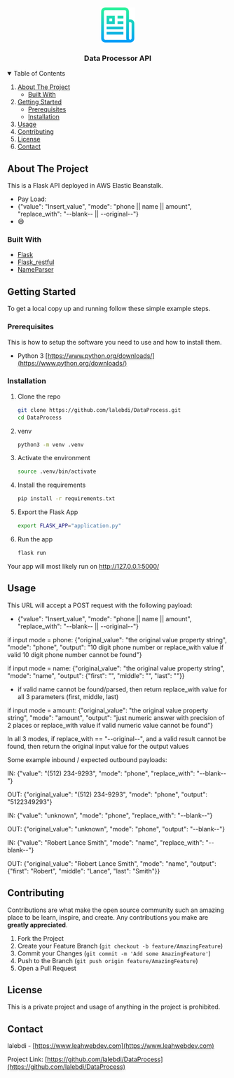 
<!-- PROJECT LOGO -->
<br />
<p align="center">
  <a href="https://github.com/lalebdi/DataProcess">
    <img src="images/logo.png" alt="Logo" width="80" height="80">
  </a>

  <h3 align="center">Data Processor API</h3>

</p>



<!-- TABLE OF CONTENTS -->
<details open="open">
  <summary>Table of Contents</summary>
  <ol>
    <li>
      <a href="#about-the-project">About The Project</a>
      <ul>
        <li><a href="#built-with">Built With</a></li>
      </ul>
    </li>
    <li>
      <a href="#getting-started">Getting Started</a>
      <ul>
        <li><a href="#prerequisites">Prerequisites</a></li>
        <li><a href="#installation">Installation</a></li>
      </ul>
    </li>
    <li><a href="#usage">Usage</a></li>
    <!-- <li><a href="#link">Link</a></li> -->
    <li><a href="#contributing">Contributing</a></li>
    <li><a href="#license">License</a></li>
    <li><a href="#contact">Contact</a></li>
  </ol>
</details>



<!-- ABOUT THE PROJECT -->
## About The Project



This is a Flask API deployed in AWS Elastic Beanstalk.


* Pay Load:
* {"value": "<value goes here>Insert_value", "mode": "phone || name || amount", "replace_with": "--blank-- || --original--"}
* :smile:



### Built With


* [Flask](https://flask.palletsprojects.com/en/2.0.x/)
* [Flask_restful](https://flask-restful.readthedocs.io/en/latest/)
* [NameParser](https://nameparser.readthedocs.io/en/latest/)



<!-- GETTING STARTED -->
## Getting Started


To get a local copy up and running follow these simple example steps.

### Prerequisites

This is how to setup the software you need to use and how to install them.
* Python 3
  [https://www.python.org/downloads/](https://www.python.org/downloads/) 

### Installation


1. Clone the repo
   ```sh
   git clone https://github.com/lalebdi/DataProcess.git
   cd DataProcess
   ```
  
2. venv
   ```sh
   python3 -m venv .venv
   ```
3. Activate the environment
   ```sh
   source .venv/bin/activate
   ```
4. Install the requirements
   ```sh
   pip install -r requirements.txt
   ```
5. Export the Flask App
   ```sh
   export FLASK_APP="application.py" 
   ```
6. Run the app
   ```sh
   flask run
   ```

Your app will most likely run on  http://127.0.0.1:5000/ 

<!-- USAGE EXAMPLES -->
## Usage

This URL will accept a POST request with the following payload:
* {"value": "<value goes here>Insert_value", "mode": "phone || name || amount", "replace_with": "--blank-- || --original--"}

if input mode = phone:
{"original_value": "the original value property string", "mode": "phone", "output": "10 digit phone number or replace_with value if valid 10 digit phone number cannot be found"}

if input mode = name:
{"original_value": "the original value property string", "mode": "name", "output": {"first": "<first name>", "middle": "<middle name or initial>", "last": "<last name>"}}

* if valid name cannot be found/parsed, then return replace_with value for all 3 parameters (first, middle, last)

if input mode = amount:
{"original_value": "the original value property string", "mode": "amount", "output": "just numeric answer with precision of 2 places or replace_with value if valid numeric value cannot be found"}

In all 3 modes, if replace_with == "--original--", and a valid result cannot be found, then return the original input value for the output values

Some example inbound / expected outbound payloads:

IN:  {"value": "(512) 234-9293", "mode": "phone", "replace_with": "--blank--"}

OUT:  {"original_value": "(512) 234-9293", "mode": "phone", "output": "5122349293"}



IN:  {"value": "unknown", "mode": "phone", "replace_with": "--blank--"}

OUT:  {"original_value": "unknown", "mode": "phone", "output": "--blank--"}



IN:  {"value": "Robert Lance Smith", "mode": "name", "replace_with": "--blank--"}

OUT:  {"original_value": "Robert Lance Smith", "mode": "name", "output": {"first": "Robert", "middle": "Lance", "last": "Smith"}}



<!-- Link -->
<!-- ## Link

[http://flaskdataprocess-env-1.eba-pnm98v4d.us-east-1.elasticbeanstalk.com/](http://flaskdataprocess-env-1.eba-pnm98v4d.us-east-1.elasticbeanstalk.com/)
 -->



<!-- CONTRIBUTING -->
## Contributing

Contributions are what make the open source community such an amazing place to be learn, inspire, and create. Any contributions you make are **greatly appreciated**.

1. Fork the Project
2. Create your Feature Branch (`git checkout -b feature/AmazingFeature`)
3. Commit your Changes (`git commit -m 'Add some AmazingFeature'`)
4. Push to the Branch (`git push origin feature/AmazingFeature`)
5. Open a Pull Request



<!-- LICENSE -->
## License

This is a private project and usage of anything in the project is prohibited.



<!-- CONTACT -->
## Contact

lalebdi - [https://www.leahwebdev.com](https://www.leahwebdev.com) 

Project Link: [https://github.com/lalebdi/DataProcess](https://github.com/lalebdi/DataProcess)


